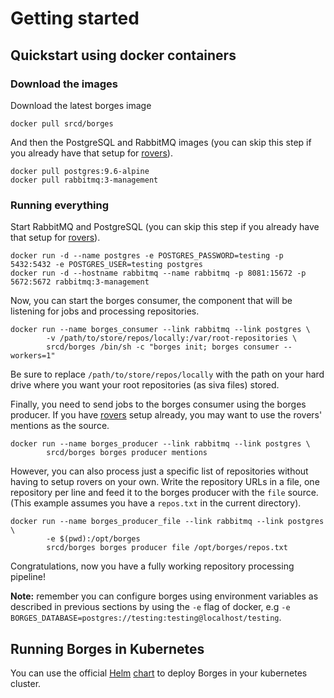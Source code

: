 # Getting started

## Quickstart using docker containers

### Download the images

Download the latest borges image

```
docker pull srcd/borges
```

And then the PostgreSQL and RabbitMQ images (you can skip this step if you already have that setup for [rovers](https://github.com/src-d/rovers)).

```
docker pull postgres:9.6-alpine
docker pull rabbitmq:3-management
```

### Running everything

Start RabbitMQ and PostgreSQL (you can skip this step if you already have that setup for [rovers](https://github.com/src-d/rovers)).

```
docker run -d --name postgres -e POSTGRES_PASSWORD=testing -p 5432:5432 -e POSTGRES_USER=testing postgres
docker run -d --hostname rabbitmq --name rabbitmq -p 8081:15672 -p 5672:5672 rabbitmq:3-management
```

Now, you can start the borges consumer, the component that will be listening for jobs and processing repositories.

```
docker run --name borges_consumer --link rabbitmq --link postgres \
        -v /path/to/store/repos/locally:/var/root-repositories \
        srcd/borges /bin/sh -c "borges init; borges consumer --workers=1"
```

Be sure to replace `/path/to/store/repos/locally` with the path on your hard drive where you want your root repositories (as siva files) stored.

Finally, you need to send jobs to the borges consumer using the borges producer. If you have [rovers](https://github.com/src-d/rovers) setup already, you may want to use the rovers' mentions as the source.

```
docker run --name borges_producer --link rabbitmq --link postgres \
        srcd/borges borges producer mentions
```

However, you can also process just a specific list of repositories without having to setup rovers on your own. Write the repository URLs in a file, one repository per line and feed it to the borges producer with the `file` source. (This example assumes you have a `repos.txt` in the current directory).

```
docker run --name borges_producer_file --link rabbitmq --link postgres \
        -e $(pwd):/opt/borges
        srcd/borges borges producer file /opt/borges/repos.txt
```

Congratulations, now you have a fully working repository processing pipeline!

**Note:** remember you can configure borges using environment variables as described in previous sections by using the `-e` flag of docker, e.g `-e BORGES_DATABASE=postgres://testing:testing@localhost/testing`.

## Running Borges in Kubernetes

You can use the official [Helm](https://github.com/kubernetes/helm) [chart](https://github.com/src-d/charts/tree/master/borges) to deploy Borges in your kubernetes cluster.